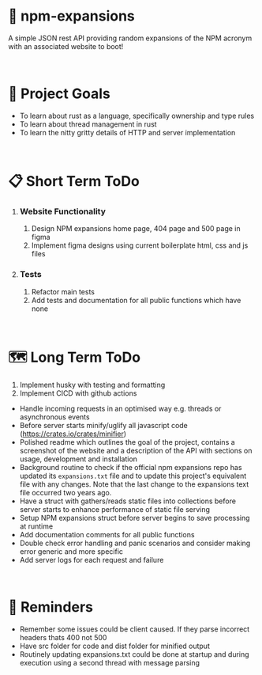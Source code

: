 # 💬 npm-expansions
A simple JSON rest API providing random expansions of the NPM acronym with an associated website to boot!

<br>

# 🧭 Project Goals
- To learn about rust as a language, specifically ownership and type rules
- To learn about thread management in rust
- To learn the nitty gritty details of HTTP and server implementation

<br>

# 📋 Short Term ToDo
1. ### Website Functionality
    1. Design NPM expansions home page, 404 page and 500 page in figma
    2. Implement figma designs using current boilerplate html, css and js files
2. ### Tests
    1. Refactor main tests
    2. Add tests and documentation for all public functions which have none

<br>

# 🗺️ Long Term ToDo
1. Implement husky with testing and formatting
2. Implement CICD with github actions
- Handle incoming requests in an optimised way e.g. threads or asynchronous events
- Before server starts minify/uglify all javascript code (https://crates.io/crates/minifier)
- Polished readme which outlines the goal of the project, contains a screenshot of the website and a description of the API with sections on usage, development and installation
- Background routine to check if the official npm expansions repo has updated its `expansions.txt` file and to update this project's equivalent file with any changes. Note that the last change to the expansions text file occurred two years ago.
- Have a struct with gathers/reads static files into collections before server starts to enhance performance of static file serving
- Setup NPM expansions struct before server begins to save processing at runtime
- Add documentation comments for all public functions
- Double check error handling and panic scenarios and consider making error generic and more specific
- Add server logs for each request and failure

<br>

# 💭 Reminders
- Remember some issues could be client caused. If they parse incorrect headers thats 400 not 500
- Have src folder for code and dist folder for minified output
- Routinely updating expansions.txt could be done at startup and during execution using a second thread with message parsing